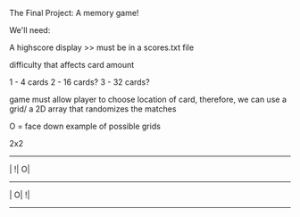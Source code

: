 The Final Project: A memory game! 

We'll need:

A highscore display >> must be in a scores.txt file

difficulty that affects card amount

1 - 4 cards
2 - 16 cards?
3 - 32 cards?

game must allow player to choose location of card, therefore, we can use a grid/ a 2D array that randomizes the matches

O = face down 
example of possible grids

2x2
_______
| !| O|
_______
| O| !|
_______
